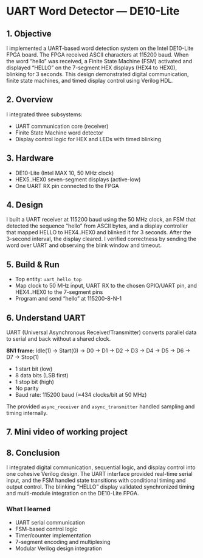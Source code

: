# UART Word Detector — DE10-Lite

## 1. Objective
I implemented a UART-based word detection system on the Intel DE10-Lite FPGA board. The FPGA received ASCII characters at 115200 baud. When the word “hello” was received, a Finite State Machine (FSM) activated and displayed “HELLO” on the 7-segment HEX displays (HEX4 to HEX0), blinking for 3 seconds. This design demonstrated digital communication, finite state machines, and timed display control using Verilog HDL.

## 2. Overview
I integrated three subsystems:
- UART communication core (receiver)
- Finite State Machine word detector
- Display control logic for HEX and LEDs with timed blinking

## 3. Hardware 
- DE10-Lite (Intel MAX 10, 50 MHz clock)
- HEX5..HEX0 seven-segment displays (active-low)
- One UART RX pin connected to the FPGA

## 4. Design 
I built a UART receiver at 115200 baud using the 50 MHz clock, an FSM that detected the sequence “hello” from ASCII bytes, and a display controller that mapped HELLO to HEX4..HEX0 and blinked it for 3 seconds. After the 3-second interval, the display cleared. I verified correctness by sending the word over UART and observing the blink window and timeout.

## 5. Build & Run
- Top entity: `uart_hello_top`
- Map clock to 50 MHz input, UART RX to the chosen GPIO/UART pin, and HEX4..HEX0 to the 7-segment pins
- Program and send “hello” at 115200-8-N-1


## 6. Understand UART

UART (Universal Asynchronous Receiver/Transmitter) converts parallel data to serial and back without a shared clock.

**8N1 frame:**
Idle(1) → Start(0) → D0 → D1 → D2 → D3 → D4 → D5 → D6 → D7 → Stop(1)

- 1 start bit (low)
- 8 data bits (LSB first)
- 1 stop bit (high)
- No parity
- Baud rate: 115200 baud (≈434 clocks/bit at 50 MHz)

The provided `async_receiver` and `async_transmitter` handled sampling and timing internally.



## 7. Mini video of working project





## 8. Conclusion

I integrated digital communication, sequential logic, and display control into one cohesive Verilog design. The UART interface provided real-time serial input, and the FSM handled state transitions with conditional timing and output control. The blinking “HELLO” display validated synchronized timing and multi-module integration on the DE10-Lite FPGA.

### What I learned 
- UART serial communication
- FSM-based control logic
- Timer/counter implementation
- 7-segment encoding and multiplexing
- Modular Verilog design integration
